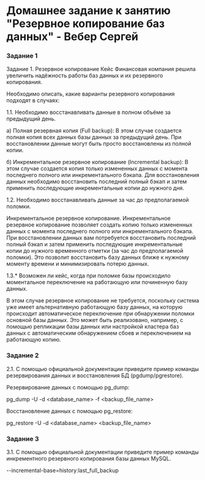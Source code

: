 # Домашнее задание к занятию "Резервное копирование баз данных" - Вебер Сергей


### Задание 1

Задание 1. Резервное копирование
Кейс
Финансовая компания решила увеличить надёжность работы баз данных и их резервного копирования.

Необходимо описать, какие варианты резервного копирования подходят в случаях:

1.1. Необходимо восстанавливать данные в полном объёме за предыдущий день.

a) Полная резервная копия (Full backup): В этом случае создается полная копия всех данных базы данных за предыдущий день. При восстановлении данные могут быть просто восстановлены из полной копии.

б) Инкрементальное резервное копирование (Incremental backup): В этом случае создается копия только измененных данных с момента последнего полного или инкрементального бэкапа. Для восстановления данных необходимо восстановить последний полный бэкап и затем применить последующие инкрементальные копии до нужного дня.


1.2. Необходимо восстанавливать данные за час до предполагаемой поломки.

Инкрементальное резервное копирование. 
Инкрементальное резервное копирование позволяет создать копию только измененных данных с момента последнего полного или инкрементального бэкапа. При восстановлении данных вам потребуется восстановить последний полный бэкап и затем применить последующие инкрементальные копии до нужного временного отметки (за час до предполагаемой поломки). Это позволит восстановить базу данных ближе к нужному моменту времени и минимизировать потерю данных.

1.3.* Возможен ли кейс, когда при поломке базы происходило моментальное переключение на работающую или починенную базу данных.

В этом случае резервное копирование не требуется, поскольку система уже имеет альтернативную работающую базу данных, на которую происходит автоматическое переключение при обнаружении поломки основной базы данных. Это может быть реализовано, например, с помощью репликации базы данных или настройкой кластера баз данных с автоматическим обнаружением сбоев и переключением на работающую копию.


### Задание 2

2.1. С помощью официальной документации приведите пример команды резервирования данных и восстановления БД (pgdump/pgrestore).


Резервирование данных с помощью pg_dump:

pg_dump -U <username> -d <database_name> -f <backup_file_name>


Восстановление данных с помощью pg_restore:

pg_restore -U <username> -d <database_name> <backup_file_name>



### Задание 3

3.1. С помощью официальной документации приведите пример команды инкрементного резервного копирования базы данных MySQL.

--incremental-base=history:last_full_backup


